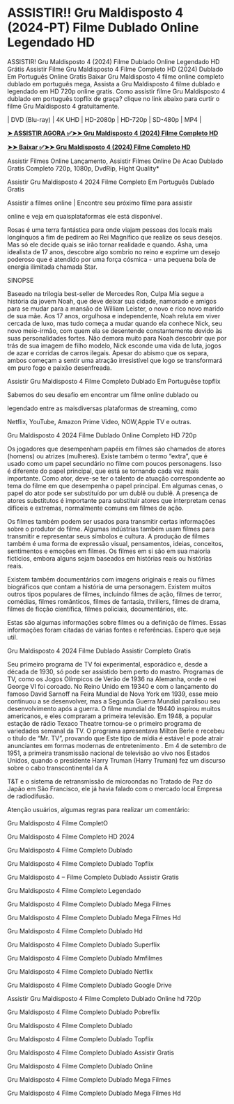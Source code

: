<h1>ASSISTIR!! Gru Maldisposto 4 (2024-PT) Filme Dublado Online Legendado HD</h1>
ASSISTIR! Gru Maldisposto 4 (2024) Filme Dublado Online Legendado HD Grátis Assistir Filme Gru Maldisposto 4 Filme Completo HD (2024) Dublado Em Português Online Gratis Baixar Gru Maldisposto 4 filme online completo dublado em português mega, Assista a Gru Maldisposto 4 filme dublado e legendado em HD 720p online gratis. Como assistir filme Gru Maldisposto 4 dublado em português topflix de graça? clique no link abaixo para curtir o filme Gru Maldisposto 4 gratuitamente.

| DVD (Blu-ray) | 4K UHD | HD-2080p | HD-720p | SD-480p | MP4 |


**[➤ ASSISTIR AGORA ✅➤➤ Gru Maldisposto 4 (2024) Filme Completo HD](https://bit.ly/3A8snXB)**


**[➤➤ Baixar ✅➤➤ Gru Maldisposto 4 (2024) Filme Completo HD](https://bit.ly/3A8snXB)**


Assistir Filmes Online Lançamento, Assistir Filmes Online De Acao Dublado Gratis Completo 720p, 1080p, DvdRip, Hight Quality*

Assistir Gru Maldisposto 4 2024 Filme Completo Em Português Dublado Gratis

Assistir a filmes online | Encontre seu próximo filme para assistir

online e veja em quaisplataformas ele está disponível.

Rosas é uma terra fantástica para onde viajam pessoas dos locais mais longínquos a fim de pedirem ao Rei Magnífico que realize os seus desejos. Mas só ele decide quais se irão tornar realidade e quando. Asha, uma idealista de 17 anos, descobre algo sombrio no reino e exprime um desejo poderoso que é atendido por uma força cósmica - uma pequena bola de energia ilimitada chamada Star.

SINOPSE

Baseado na trilogia best-seller de Mercedes Ron, Culpa Mía segue a história da jovem Noah, que deve deixar sua cidade, namorado e amigos para se mudar para a mansão de William Leister, o novo e rico novo marido de sua mãe. Aos 17 anos, orgulhosa e independente, Noah reluta em viver cercada de luxo, mas tudo começa a mudar quando ela conhece Nick, seu novo meio-irmão, com quem ela se desentende constantemente devido às suas personalidades fortes. Não demora muito para Noah descobrir que por trás de sua imagem de filho modelo, Nick esconde uma vida de luta, jogos de azar e corridas de carros ilegais. Apesar do abismo que os separa, ambos começam a sentir uma atração irresistível que logo se transformará em puro fogo e paixão desenfreada.

Assistir Gru Maldisposto 4 Filme Completo Dublado Em Portuguêse topflix

Sabemos do seu desafio em encontrar um filme online dublado ou

legendado entre as maisdiversas plataformas de streaming, como

Netflix, YouTube, Amazon Prime Video, NOW,Apple TV e outras.

Gru Maldisposto 4 2024 Filme Dublado Online Completo HD 720p

Os jogadores que desempenham papéis em filmes são chamados de atores (homens) ou atrizes (mulheres). Existe também o termo “extra”, que é usado como um papel secundário no filme com poucos personagens. Isso é diferente do papel principal, que está se tornando cada vez mais importante. Como ator, deve-se ter o talento de atuação correspondente ao tema do filme em que desempenha o papel principal. Em algumas cenas, o papel do ator pode ser substituído por um dublê ou dublê. A presença de atores substitutos é importante para substituir atores que interpretam cenas difíceis e extremas, normalmente comuns em filmes de ação.

Os filmes também podem ser usados para transmitir certas informações sobre o produtor do filme. Algumas indústrias também usam filmes para transmitir e representar seus símbolos e cultura. A produção de filmes também é uma forma de expressão visual, pensamentos, ideias, conceitos, sentimentos e emoções em filmes. Os filmes em si são em sua maioria fictícios, embora alguns sejam baseados em histórias reais ou histórias reais.

Existem também documentários com imagens originais e reais ou filmes biográficos que contam a história de uma personagem. Existem muitos outros tipos populares de filmes, incluindo filmes de ação, filmes de terror, comédias, filmes românticos, filmes de fantasia, thrillers, filmes de drama, filmes de ficção científica, filmes policiais, documentários, etc.

Estas são algumas informações sobre filmes ou a definição de filmes. Essas informações foram citadas de várias fontes e referências. Espero que seja util.

Gru Maldisposto 4 2024 Filme Dublado Assistir Completo Gratis

Seu primeiro programa de TV foi experimental, esporádico e, desde a década de 1930, só pode ser assistido bem perto do mastro. Programas de TV, como os Jogos Olímpicos de Verão de 1936 na Alemanha, onde o rei George VI foi coroado. No Reino Unido em 19340 e com o lançamento do famoso David Sarnoff na Feira Mundial de Nova York em 1939, esse meio continuou a se desenvolver, mas a Segunda Guerra Mundial paralisou seu desenvolvimento após a guerra. O filme mundial de 19440 inspirou muitos americanos, e eles compraram a primeira televisão. Em 1948, a popular estação de rádio Texaco Theatre tornou-se o primeiro programa de variedades semanal da TV. O programa apresentava Milton Berle e recebeu o título de “Mr. TV”, provando que Este tipo de mídia é estável e pode atrair anunciantes em formas modernas de entretenimento . Em 4 de setembro de 1951, a primeira transmissão nacional de televisão ao vivo nos Estados Unidos, quando o presidente Harry Truman (Harry Truman) fez um discurso sobre o cabo transcontinental da A

T&T e o sistema de retransmissão de microondas no Tratado de Paz do Japão em São Francisco, ele já havia falado com o mercado local Empresa de radiodifusão.

Atenção usuários, algumas regras para realizar um comentário:


Gru Maldisposto 4 Filme CompletO

Gru Maldisposto 4 Filme Completo HD 2024

Gru Maldisposto 4 Filme Completo Dublado

Gru Maldisposto 4 Filme Completo Dublado Topflix

Gru Maldisposto 4 – Filme Completo Dublado Assistir Gratis

Gru Maldisposto 4 Filme Completo Legendado

Gru Maldisposto 4 Filme Completo Dublado Mega Filmes

Gru Maldisposto 4 Filme Completo Dublado Mega Filmes Hd

Gru Maldisposto 4 Filme Completo Dublado Hd

Gru Maldisposto 4 Filme Completo Dublado Superflix

Gru Maldisposto 4 Filme Completo Dublado Mmfilmes

Gru Maldisposto 4 Filme Completo Dublado Netflix

Gru Maldisposto 4 Filme Completo Dublado Google Drive

Assistir Gru Maldisposto 4 Filme Completo Dublado Online hd 720p

Gru Maldisposto 4 Filme Completo Dublado Pobreflix

Gru Maldisposto 4 Filme Completo Dublado

Gru Maldisposto 4 Filme Completo Dublado Topflix

Gru Maldisposto 4 Filme Completo Dublado Assistir Gratis

Gru Maldisposto 4 Filme Completo Dublado Online

Gru Maldisposto 4 Filme Completo Dublado Mega Filmes

Gru Maldisposto 4 Filme Completo Dublado Mega Filmes Hd
